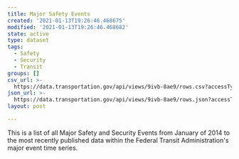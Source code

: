```yaml
---
title: Major Safety Events
created: '2021-01-13T19:26:46.468675'
modified: '2021-01-13T19:26:46.468682'
state: active
type: dataset
tags:
  - Safety
  - Security
  - Transit
groups: []
csv_url: >-
  https://data.transportation.gov/api/views/9ivb-8ae9/rows.csv?accessType=DOWNLOAD
json_url: >-
  https://data.transportation.gov/api/views/9ivb-8ae9/rows.json?accessType=DOWNLOAD
layout: post

---
```

This is a list of all Major Safety and Security Events from January of 2014 to the most recently published data within the Federal Transit Administration's major event time series.
